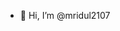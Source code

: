 - 👋 Hi, I’m @mridul2107


<!---
mridul2107/mridul2107 is a ✨ special ✨ repository because its `README.md` (this file) appears on your GitHub profile.
You can click the Preview link to take a look at your changes.
--->
